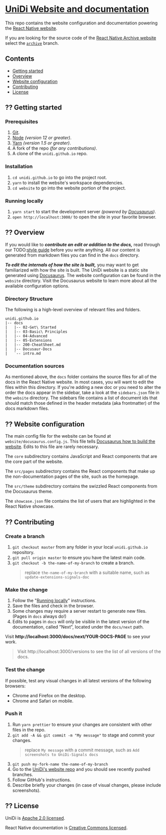 # [UniDi Website and documentation](https://unidi.github.io/)


This repo contains the website configuration and documentation powering the [React Native website](https://reactnative.dev/).

If you are looking for the source code of the [React Native Archive website](https://archive.reactnative.dev/) select the [`archive`](https://github.com/facebook/react-native-website/tree/archive) branch.

## Contents

- [Getting started](#%EF%B8%8F-getting-started)
- [Overview](#-overview)
- [Website configuration](#-website-configuration)
- [Contributing](#-contributing)
- [License](#-license)

## ?? Getting started

### Prerequisites

1.  [Git](https://git-scm.com/downloads).
1.  [Node](https://nodejs.org/en/download/) _(version 12 or greater)_.
1.  [Yarn](https://yarnpkg.com/lang/en/docs/install/) _(version 1.5 or greater)_.
1.  A fork of the repo _(for any contributions)_.
1.  A clone of the `unidi.github.io` repo.

### Installation

1.  `cd unidi.github.io` to go into the project root.
1.  `yarn` to install the website's workspace dependencies.
1.  `cd website` to go into the website portion of the project.

### Running locally

1.  `yarn start` to start the development server _(powered by [Docusaurus](https://v2.docusaurus.io))_.
1.  `open http://localhost:3000/` to open the site in your favorite browser.

## ?? Overview

If you would like to **_contribute an edit or addition to the docs,_** read through our TODO:[style guide](STYLEGUIDE.md) before you write anything. All our content is generated from markdown files you can find in the `docs` directory.

**_To edit the internals of how the site is built,_** you may want to get familiarized with how the site is built. The UniDi website is a static site generated using [Docusaurus](https://v2.docusaurus.io). The website configuration can be found in the `website` directory. Visit the Docusaurus website to learn more about all the available configuration options.

### Directory Structure

The following is a high-level overview of relevant files and folders.

```
unidi.github.io
|-- docs
|   |-- 02-Get\ Started
|   |-- 03-Basic\ Principles
|   |-- 04-Advanced
|   |-- 05-Extensions
|   |-- 200-CheatSheet.md
|   |-- Docusaur-Docs
|   `-- intro.md
```

### Documentation sources

As mentioned above, the `docs` folder contains the source files for all of the docs in the React Native website. In most cases, you will want to edit the files within this directory. If you're adding a new doc or you need to alter the order the docs appear in the sidebar, take a look at the `sidebars.json` file in the `website` directory. The sidebars file contains a list of document ids that should match those defined in the header metadata (aka frontmatter) of the docs markdown files.

## ?? Website configuration

The main config file for the website can be found at `website/docusaurus.config.js`. This file tells [Docusaurus how to build the website](https://v2.docusaurus.io/docs/configuration). Edits to this file are rarely necessary.

The `core` subdirectory contains JavaScript and React components that are the core part of the website.

The `src/pages` subdirectory contains the React components that make up the non-documentation pages of the site, such as the homepage.

The `src/theme` subdirectory contains the swizzled React components from the Docusaurus theme.

The `showcase.json` file contains the list of users that are highlighted in the React Native showcase.

## ?? Contributing

### Create a branch

1.  `git checkout master` from any folder in your local `unidi.github.io` repository.
1.  `git pull origin master` to ensure you have the latest main code.
1.  `git checkout -b the-name-of-my-branch` to create a branch.
    > replace `the-name-of-my-branch` with a suitable name, such as `update-extensions-signals-doc`

### Make the change

1.  Follow the "[Running locally](#running-locally)" instructions.
1.  Save the files and check in the browser.
1.  Some changes may require a server restart to generate new files. (Pages in `docs` always do!)
1.  Edits to pages in `docs` will only be visible in the latest version of the documentation, called "Next", located under the `docs/next` path.

Visit **http://localhost:3000/docs/next/YOUR-DOCS-PAGE** to see your work.

> Visit http://localhost:3000/versions to see the list of all versions of the docs.

### Test the change

If possible, test any visual changes in all latest versions of the following browsers:

- Chrome and Firefox on the desktop.
- Chrome and Safari on mobile.

### Push it

1.  Run `yarn prettier` to ensure your changes are consistent with other files in the repo.
1.  `git add -A && git commit -m "My message"` to stage and commit your changes.
    > replace `My message` with a commit message, such as `Add screenshots to UniDi-Signals docs`
1.  `git push my-fork-name the-name-of-my-branch`
1.  Go to the [UniDi's website repo](https://github.com/UniDi/unidi.github.io) and you should see recently pushed branches.
1.  Follow GitHub's instructions.
1.  Describe briefly your changes (in case of visual changes, please include screenshots).

## ?? License

UniDi is [Apache 2.0 licensed](./LICENSE.md).

React Native documentation is [Creative Commons licensed](./LICENSE-docs).

